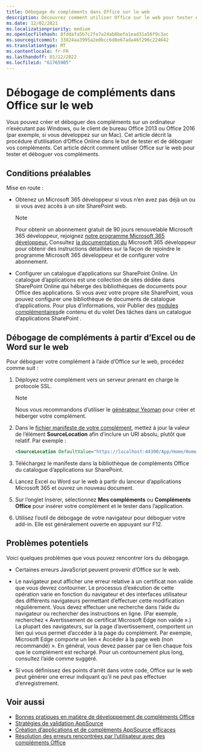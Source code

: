 ```yaml
---
title: Débogage de compléments dans Office sur le web
description: Découvrez comment utiliser Office sur le web pour tester et déboguer vos compléments.
ms.date: 12/02/2021
ms.localizationpriority: medium
ms.openlocfilehash: 8fddafa5b7c2fe7a24ab8befa1ead31a56f9c3ac
ms.sourcegitcommit: 33824aa3995a2e0bcc6d8e67ada46f296c224642
ms.translationtype: MT
ms.contentlocale: fr-FR
ms.lasthandoff: 01/12/2022
ms.locfileid: "61765905"
---
```

# <a name="debug-add-ins-in-office-on-the-web"></a>Débogage de compléments dans Office sur le web

Vous pouvez créer et déboguer des compléments sur un ordinateur n’exécutant pas Windows, ou le client de bureau Office 2013 ou Office 2016 (par exemple, si vous développez sur un Mac). Cet article décrit la procédure d’utilisation d’Office Online dans le but de tester et de déboguer vos compléments. Cet article décrit comment utiliser Office sur le web pour tester et déboguer vos compléments. 

## <a name="prerequisites"></a>Conditions préalables

Mise en route :

- Obtenez un Microsoft 365 développeur si vous n’en avez pas déjà un ou si vous avez accès à un site SharePoint web.

  > [!NOTE]
  > Pour obtenir un abonnement gratuit de 90 jours renouvelable Microsoft 365 développeur, rejoignez [notre programme Microsoft 365 développeur.](https://developer.microsoft.com/office/dev-program) Consultez [la documentation du](/office/developer-program/office-365-developer-program) Microsoft 365 développeur pour obtenir des instructions détaillées sur la façon de rejoindre le programme Microsoft 365 développeur et de configurer votre abonnement.

- Configurer un catalogue d’applications sur SharePoint Online. Un catalogue d’applications est une collection de sites dédiée dans SharePoint Online qui héberge des bibliothèques de documents pour Office des applications. Si vous avez votre propre site SharePoint, vous pouvez configurer une bibliothèque de documents de catalogue d’applications. Pour plus d’informations, voir Publier des [modules complémentaires](../publish/publish-task-pane-and-content-add-ins-to-an-add-in-catalog.md)de contenu et du volet Des tâches dans un catalogue d’applications SharePoint .


## <a name="debug-your-add-in-from-excel-or-word-on-the-web"></a>Débogage de compléments à partir d’Excel ou de Word sur le web

Pour déboguer votre complément à l’aide d’Office sur le web, procédez comme suit :

1. Déployez votre complément vers un serveur prenant en charge le protocole SSL.

    > [!NOTE]
    > Nous vous recommandons d’utiliser le [générateur Yeoman](https://github.com/OfficeDev/generator-office) pour créer et héberger votre complément.

2. Dans le [fichier manifeste de votre complément](../develop/add-in-manifests.md), mettez à jour la valeur de l’élément **SourceLocation** afin d’inclure un URI absolu, plutôt que relatif. Par exemple :

    ```xml
    <SourceLocation DefaultValue="https://localhost:44300/App/Home/Home.html" />
    ```

3. Téléchargez le manifeste dans la bibliothèque de compléments Office du catalogue d’applications sur SharePoint.

4. Lancez Excel ou Word sur le web à partir du lanceur d’applications Microsoft 365 et ouvrez un nouveau document.

5. Sur l’onglet Insérer, sélectionnez **Mes compléments** ou **Compléments Office** pour insérer votre complément et le tester dans l’application.

6. Utilisez l’outil de débogage de votre navigateur pour déboguer votre add-in. Elle est généralement ouverte en appuyant sur F12.

## <a name="potential-issues"></a>Problèmes potentiels

Voici quelques problèmes que vous pouvez rencontrer lors du débogage.

- Certaines erreurs JavaScript peuvent provenir d’Office sur le web.

- Le navigateur peut afficher une erreur relative à un certificat non valide que vous devrez contourner. Le processus d’exécution de cette opération varie en fonction du navigateur et des interfaces utilisateur des différents navigateurs permettant d’effectuer cette modification régulièrement. Vous devez effectuer une recherche dans l’aide du navigateur ou rechercher des instructions en ligne. (Par exemple, recherchez « Avertissement de certificat Microsoft Edge non valide ».) La plupart des navigateurs, sur la page d’avertissement, comportent un lien qui vous permet d’accéder à la page du complément. Par exemple, Microsoft Edge comporte un lien « Accéder à la page web (non recommandé) ». En général, vous devez passer par ce lien chaque fois que le complément est rechargé. Pour un contournement plus long, consultez l’aide comme suggéré.

- Si vous définissez des points d’arrêt dans votre code, Office sur le web peut générer une erreur indiquant qu’il ne peut pas effectuer d’enregistrement.

## <a name="see-also"></a>Voir aussi

- [Bonnes pratiques en matière de développement de compléments Office](../concepts/add-in-development-best-practices.md)
- [Stratégies de validation AppSource](/legal/marketplace/certification-policies)  
- [Création d’applications et de compléments AppSource efficaces](/office/dev/store/create-effective-office-store-listings)  
- [Résolution des erreurs rencontrées par l’utilisateur avec des compléments Office](testing-and-troubleshooting.md)
